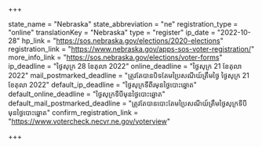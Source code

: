 +++

state_name = "Nebraska"
state_abbreviation = "ne"
registration_type = "online"
translationKey = "Nebraska"
type = "register"
ip_date = "2022-10-28"
hp_link = "https://sos.nebraska.gov/elections/2020-elections"
registration_link = "https://www.nebraska.gov/apps-sos-voter-registration/"
more_info_link = "https://sos.nebraska.gov/elections/voter-forms"
ip_deadline = "ថ្ងៃសុក្រ 28 ខែតុលា 2022"
online_deadline = "ថ្ងៃសុក្រ 21 ខែតុលា 2022"
mail_postmarked_deadline = "ត្រូវតែបានបិទតែមប្រៃសណីយ៍ត្រឹមថ្ងៃ​ ថ្ងៃសុក្រ 21 ខែតុលា 2022"
default_ip_deadline = "ថ្ងៃសុក្រទីពីរមុនថ្ងៃបោះឆ្នោត"
default_online_deadline = "ថ្ងៃសុក្រទីបីមុនថ្ងៃបោះឆ្នោត"
default_mail_postmarked_deadline = "ត្រូវតែបានបោះតែមប្រៃសណីយ៍ត្រឹមថ្ងៃសុក្រទីបីមុនថ្ងៃបោះឆ្នោត"
confirm_registration_link = "https://www.votercheck.necvr.ne.gov/voterview"

+++